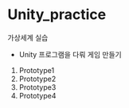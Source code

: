 # Unity_practice
가상세계 실습

* Unity 프로그램을 다뤄 게임 만들기
1. Prototype1
2. Prototype2
3. Prototype3
4. Prototype4
